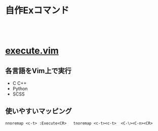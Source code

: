 # 自作Exコマンド
<br><br>

# <a href="./execute.vim">execute.vim</a>


## 各言語をVim上で実行
- C C++
- Python
- SCSS

## 使いやすいマッピング
`nnoremap <c-t> :Execute<CR>  
tnoremap <c-t><c-t>  <C-\><C-n><CR>
`
